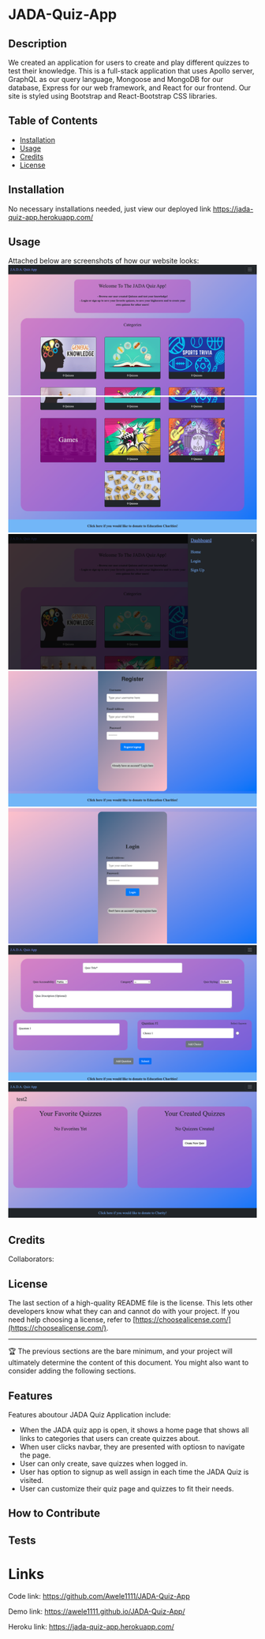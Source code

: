 # JADA-Quiz-App

## Description

We created an application for users to create and play different quizzes to test their knowledge. This is a full-stack application that uses Apollo server, GraphQL as our query language, Mongoose and MongoDB for our database, Express for our web framework, and React for our frontend. Our site is styled using Bootstrap and React-Bootstrap CSS libraries.

## Table of Contents 

- [Installation](#installation)
- [Usage](#usage)
- [Credits](#credits)
- [License](#license)

## Installation

No necessary installations needed, just view our deployed link https://jada-quiz-app.herokuapp.com/

## Usage

Attached below are screenshots of how our website looks:
    ![images](client/src/assets/JADA1.png)
    ![images](client/src/assets/JADA2.png)
    ![images](client/src/assets/JADA3.png)
    ![images](client/src/assets/JADA4.png)
    ![images](client/src/assets/JADA5.png)
    ![images](client/src/assets/JADA6.png)
    ![images](client/src/assets/JADA7.png)

## Credits

Collaborators: 




## License

The last section of a high-quality README file is the license. This lets other developers know what they can and cannot do with your project. If you need help choosing a license, refer to [https://choosealicense.com/](https://choosealicense.com/).

---

🏆 The previous sections are the bare minimum, and your project will ultimately determine the content of this document. You might also want to consider adding the following sections.



## Features
Features aboutour JADA Quiz Application include:

- When the JADA quiz app is open, it shows a home page that shows all links to categories that users can create quizzes about.
- When user clicks navbar, they are presented with optiosn to navigate the page.
- User can only create, save quizzes when logged in.
- User has option to signup as well assign in each time the JADA Quiz is visited.
- User can customize their quiz page and quizzes to fit their needs.

## How to Contribute


## Tests


# Links
Code link: https://github.com/Awele1111/JADA-Quiz-App

Demo link: https://awele1111.github.io/JADA-Quiz-App/

Heroku link: https://jada-quiz-app.herokuapp.com/




